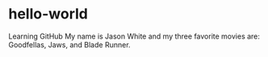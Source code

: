 # hello-world
Learning GitHub
My name is Jason White and my three favorite movies are: Goodfellas, Jaws, and Blade Runner.
